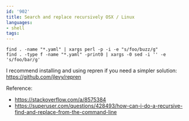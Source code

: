 ```yaml
---
id: '902'
title: Search and replace recursively OSX / Linux
languages:
- shell
tags:
---
```

```shell
find . -name "*.yaml" | xargs perl -p -i -e "s/foo/buzz/g"
find . -type f -name "*.yaml" -print0 | xargs -0 sed -i '' -e 's/foo/bar/g'
```

I recommend installing and using repren if you need a simpler solution:
https://github.com/jlevy/repren

Reference:

- https://stackoverflow.com/a/8575384
- https://superuser.com/questions/428493/how-can-i-do-a-recursive-find-and-replace-from-the-command-line
